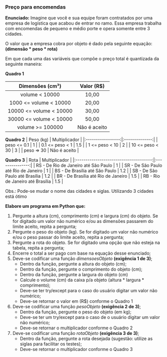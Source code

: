 ### Preço para encomendas

**Enunciado:** Imagine que você e sua equipe foram contratados por uma empresa de logística que acabou de entrar no ramo. Essa empresa trabalha com encomendas de pequeno e médio porte e opera somente entre 3 cidades. 

O valor que a empresa cobra por objeto é dado pela seguinte equação: **(dimensão * peso * rota)**

Em que cada uma das variáveis que compõe o preço total é quantizada da seguinte maneira:  

**Quadro 1**

|      Dimensões (cm³)      |   Valor (R$)   |
|:-------------------------:|:--------------:|
|       volume < 10000      |      10,00     |
|   1000 <= volume < 10000  |      20,00     |
|  10000 <= volume < 10000  |      30,00     |
|  30000 <= volume < 10000  |      50,00     |
|     volume >= 100000      |  Não é aceito  |

**Quadro 2**
|     Peso (kg)     |  Multiplicador | 
|:-----------------:|:--------------:|
|    peso <= 0.1    |        1       |
|  0.1 <= peso < 1  |       1.5      |
|   1 <= peso < 10  |        2       |
|  10 <= peso < 30  |        3       |
|     peso => 30    |  Não é aceito  |

**Quadro 3**
|                  Rota                  |  Multiplicador  | 
|:--------------------------------------:|:---------------:|
|  RS - De Rio de Janeiro até São Paulo  |        1        |
|  SR - De São Paulo até Rio de Janeiro  |        1        |
|  BS - De Brasília até São Paulo        |       1.2       |
|  SB - De São Paulo até Brasília        |       1.2       |
|  BR - De Brasília até Rio de Janeiro   |       1.5       |
|  RB - Rio de Janeiro até Brasília      |       1.5       |

Obs.: Pode-se mudar o nome das cidades e siglas. Utilizando 3 cidades está ótimo  

**Elabore um programa em Python que:**  

1. Pergunte a altura (cm), comprimento (cm) e largura (cm) do objeto. Se for digitado um valor não numérico e/ou as dimensões passarem do limite aceito, repita a pergunta;
2. Pergunte o peso do objeto (kg). Se for digitado um valor não numérico e/ou o peso passar do limite aceito, repita a pergunta;
3. Pergunte a rota do objeto. Se for digitado uma opção que não esteja na tabela, repita a pergunta;
4. Encerre o total a ser pago com base na equação desse enunciado; 
5. Deve-se codificar uma função *dimensoesObjeto* **(exigência 1 de 3)**;
    * Dentro da função, pergunte a altura do objeto (cm); 
    * Dentro da função, pergunte o comprimento do objeto (cm); 
    * Dentro da função, pergunte a largura do objeto (cm) 
    * Calcule o volume (cm) da caixa p/a objeto (altura * largura * comprimento); 
    * Deve-se ter try/except para o caso do usuário digitar um valor não numérico; 
    * Deve-se retornar o valor em (R$) conforme o Quadro 1 
6. Deve-se codificar uma função *pesoObjeto* **(exigência 2 de 3)**;
    * Dentro da função, pergunte o peso do objeto (em kg); 
    * Deve-se ter um try/except para o caso de o usuário digitar um valor não numérico; 
    * Deve-se retornar o multiplicador conforme o Quadro 2 
7. Deve-se codificar uma função *rotaObjeto* **(exigência 3 de 3)**; 
    * Dentro da função, pergunte a rota desejada (sugestão: utilize as siglas para facilitar os testes); 
    * Deve-se retornar o multiplicador conforme o Quadro 3 